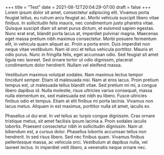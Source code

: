 +++
title = "Test"
date = 2021-08-12T20:04:29-07:00
draft = false
+++
Lorem ipsum dolor sit amet, consectetur adipiscing elit. Vivamus porta feugiat tellus, eu rutrum arcu feugiat ac. Morbi vehicula suscipit libero vitae finibus. In sollicitudin felis mauris, nec condimentum justo pharetra vitae. Quisque suscipit diam sit amet purus dictum, et euismod sapien egestas. Nunc erat erat, blandit porta lacus at, imperdiet pulvinar magna. Maecenas eget massa pretium nibh maximus consectetur. Morbi posuere fermentum elit, in vehicula quam aliquet ac. Proin a porta enim. Duis imperdiet non neque vitae vestibulum. Nam id orci et tellus vehicula porttitor. Mauris et odio purus. Nunc in fringilla felis, eget accumsan odio. Sed feugiat sit amet ligula nec laoreet. Sed ornare tortor ut odio dignissim, placerat condimentum dolor hendrerit. Nullam vel eleifend massa.

Vestibulum maximus volutpat sodales. Nam maximus lectus tempor tincidunt semper. Etiam id malesuada nisi. Nam at eros lacus. Proin pretium tempus est, ut malesuada tellus blandit vitae. Sed pretium mi mi, a congue libero dapibus id. Nulla molestie, risus ultricies varius consequat, massa nulla elementum ex, sed malesuada est nibh eu libero. Fusce ultricies finibus odio et tempus. Etiam at elit finibus mi porta lacinia. Vivamus non lacus metus. Aliquam in est maximus, porttitor nulla sit amet, iaculis ex.

Phasellus ut dui erat. In vel tellus ac turpis congue dignissim. Cras ornare tristique metus, sit amet facilisis ipsum lacinia a. Proin sodales iaculis lobortis. Praesent consectetur nibh in sollicitudin dignissim. Nam ut bibendum est, a cursus dolor. Phasellus lobortis accumsan tellus non hendrerit. In sed risus libero. Sed nec finibus quam. Vivamus finibus pellentesque massa, ac vehicula orci. Vestibulum at dapibus nulla, vel laoreet lectus. In imperdiet velit libero, a venenatis neque ornare nec.
